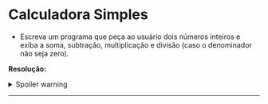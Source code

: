 # Calculadora Simples

 - Escreva um programa que peça ao usuário dois números inteiros e exiba a soma, subtração, multiplicação e divisão (caso o denominador não seja zero).

**Resolução:**

<details>
  <summary>Spoiler warning</summary>

```public class Main {
  public static Scanner read = new Scanner(System.in);
  public static void main(String[] args) {

    int num1;
    int num2;

    System.out.println("Digite o primeiro numero");
    num1 = read.nextInt();
    System.out.println("Digite o segundo numero");
    num2 = read.nextInt();

    int soma = num1 + num2;
    System.out.println("A soma dos numeros é: " + soma);

    int subtracao = num1 - num2;
    System.out.println("A subtração dos numeros é: " + subtracao);

    int multiplicacao = num1 * num2;
    System.out.println("A multiplicação dos numeros é: " + multiplicacao);
  
    if (num2 == 0) {
      System.out.println("Não é possivel dividir pois o denominador é 0");
    }
    else { 
      int divisao = num1 / num2;
      System.out.println("A divisão dos numeros é: " + divisao);
    }
  }
}
```
</details>

* * *
